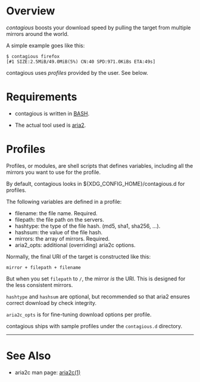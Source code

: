 Overview
========

_contagious_ boosts your download speed by pulling the target from multiple
mirrors around the world.

A simple example goes like this:

    $ contagious firefox
    [#1 SIZE:2.5MiB/49.0MiB(5%) CN:40 SPD:971.0KiBs ETA:49s]

contagious uses _profiles_ provided by the user. See below.

Requirements
============

* contagious is written in [BASH][].
* The actual tool used is [aria2][].

  [bash]: http://www.gnu.org/software/bash/
  [aria2]: http://aria2.sourceforge.net/

Profiles
========

Profiles, or modules, are shell scripts that defines variables, including all
the mirrors you want to use for the profile.

By default, contagious looks in ${XDG\_CONFIG\_HOME}/contagious.d for profiles.

The following variables are defined in a profile:

*   filename: the file name. Required.
*   filepath: the file path on the servers.
*   hashtype: the type of the file hash. (md5, sha1, sha256, ...).
*   hashsum:  the value of the file hash.
*   mirrors:  the array of mirrors. Required.
*   aria2\_opts: additional (overriding) aria2c options.

Normally, the final URI of the target is constructed like this:

    mirror + filepath + filename

But when you set `filepath` to `/`, the mirror _is_ the URI. This is designed
for the less consistent mirrors.

`hashtype` and `hashsum` are optional, but recommended so that aria2 ensures
correct download by check integrity.

`aria2c_opts` is for fine-tuning download options per profile.

contagious ships with sample profiles under the `contagious.d` directory.

- - -

See Also
========

* aria2c man page: [aria2c(1)][]

  [aria2c(1)]: http://aria2.sourceforge.net/aria2c.1.html

